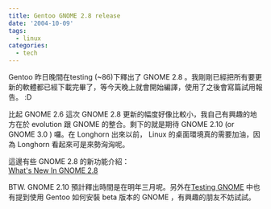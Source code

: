 ```yaml
---
title: Gentoo GNOME 2.8 release
date: '2004-10-09'
tags:
  - linux
categories:
  - tech
---
```

Gentoo 昨日晚間在testing (~86)下釋出了 GNOME 2.8 。我剛剛已經把所有要更新的軟體都已經下載完畢了，等今天晚上就會開始編譯，使用了之後會寫篇試用報告。 :D  
  
比起 GNOME 2.6 這次 GNOME 2.8 更新的幅度好像比較小，我自己有興趣的地方在於 evolution 跟 GNOME 的整合。剩下的就是期待 GNOME 2.10 (or GNOME 3.0 ) 囉。在 Longhorn 出來以前， Linux 的桌面環境真的需要加油，因為 Longhorn 看起來可是來勢洶洶呢。  
  
這邊有些 GNOME 2.8 的新功能介紹：  
[What's New In GNOME 2.8](http://www.gnome.org/start/2.8/notes/rnwhatsnew.html)  
  
BTW. GNOME 2.10 預計釋出時間是在明年三月呢。另外在[Testing GNOME](http://www.gnome.org/~aes/testing-gnome.html) 中也有提到使用 Gentoo 如何安裝 beta 版本的 GNOME ，有興趣的朋友不妨試試。